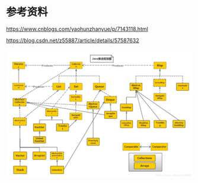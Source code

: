 # 参考资料

https://www.cnblogs.com/yaohunzhanyue/p/7143118.html

https://blog.csdn.net/z55887/article/details/57587632





![这里写图片描述](image/20170227215859844)